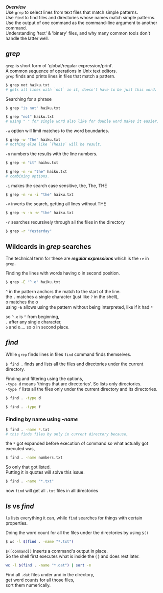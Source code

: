 

***Overview***        
Use `grep` to select lines from text files that match simple patterns.            
Use `find` to find files and directories whose names match simple patterns.       
Use the output of one command as the command-line argument to another command.    
Understanding 'text' & 'binary' files, and why many common tools don't handle the latter well.


## *grep*

`grep` is short form of 'global/regular expression/print'.      
A common sequence of operations in Unix text editors.           
`grep` finds and prints lines in files that match a pattern.
```bash {frame="none"}
$ grep not haiku.txt
# gets all lines with `not` in it, doesn't have to be just this word.
```

Searching for a phrase
```bash {frame="none"}
$ grep "is not" haiku.txt

$ grep "not" haiku.txt
# using " " for single word also like for double word makes it easier.
```


`-w` option will limit matches to the word boundaries.
```bash {frame="none"}
$ grep -w "The" haiku.txt
# nothing else like `Thesis` will be result.
```


`-n` numbers the results with the line numbers.
```bash {frame="none"}
$ grep -n "it" haiku.txt

$ grep -n -w "the" haiku.txt
# combining options.
```

`-i` makes the search case sensitive, the, The, THE
```bash {frame="none"}
$ grep -n -w -i "the" haiku.txt
```


`-v` inverts the search, getting all lines without THE
```bash {frame="none"}
$ grep -v -n -w "the" haiku.txt
```


`-r` searches recursively through all the files in the directory
```bash {frame="none"}
$ grep -r "Yesterday"
```



## Wildcards in *grep* searches

The technical term for these are ***regular expressions*** which is the `re` in `grep`.

Finding the lines with words having o in second position.
```bash {fame="none"}
$ grep -E "^.o" haiku.txt
```
`^`  in the pattern anchors the match to the start of the line.     
the `.` matches a single character (just like `?` in the shell),     
o matches the o     
using `-E` allows using the pattern without being interpreted, like if it had `*`

so `^.o` is  `^` from beginning,    
`.` after any single character,     
`o` and o.... so o in second place.


## *find*

While `grep` finds lines in files `find` command finds themselves.

`$ find .`   finds and lists all the files and directories under the current directory.

Finding and filtering using the options,  
`-type d` means 'things that are directories'. So lists only directories.  
`-type f` lists all the files only under the current directory and its directories.
```bash {frame="none"}
$ find . -type d

$ find . -type f
```


### Finding by name using *-name*

```bash {frame="none"}
$ find . -name *.txt
# this finds files by only in current directory because,
```
the `*` got expanded before execution of command so what actually got executed was,
```bash {frame="none"}
$ find . -name numbers.txt
```
So only that got listed.    
Putting it in quotes will solve this issue.
```bash {frame="none"}
$ find . -name "*.txt"
```
now `find` will get all `.txt` files in all directories


## *ls* vs *find*

`ls` lists everything it can, while `find` searches for things with certain properties.

Doing the word count for all the files under the directories by using `$()`
```bash {frame="none"}
$ wc -l $(find . -name "*.txt")
```
`$([command])` inserts a command's output in place.     
So the shell first executes what is inside the ( ) and does rest later.


```bash {frame="none"}
wc -l $(find . -name "*.dat") | sort -n
```

Find all `.dat` files under and in the directory,    
get word counts for all those files,    
sort them numerically.    

